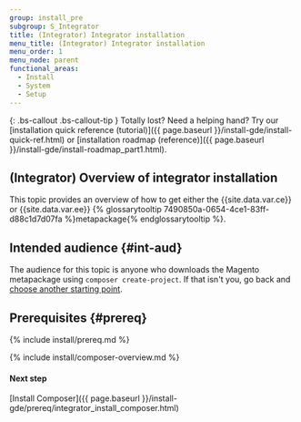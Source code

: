 ```yaml
---
group: install_pre
subgroup: S_Integrator
title: (Integrator) Integrator installation
menu_title: (Integrator) Integrator installation
menu_order: 1
menu_node: parent
functional_areas:
  - Install
  - System
  - Setup
---
```


{: .bs-callout .bs-callout-tip }
Totally lost? Need a helping hand? Try our [installation quick reference (tutorial)]({{ page.baseurl }}/install-gde/install-quick-ref.html) or [installation roadmap (reference)]({{ page.baseurl }}/install-gde/install-roadmap_part1.html).

## (Integrator) Overview of integrator installation
This topic provides an overview of how to get either the {{site.data.var.ce}} or {{site.data.var.ee}} {% glossarytooltip 7490850a-0654-4ce1-83ff-d88c1d7d07fa %}metapackage{% endglossarytooltip %}.

## Intended audience {#int-aud}

The audience for this topic is anyone who downloads the Magento metapackage using `composer create-project`. If that isn't you, go back and <a href="{{ page.baseurl }}/install-gde/bk-install-guide.html">choose another starting point</a>.

## Prerequisites {#prereq}

{% include install/prereq.md %}

{% include install/composer-overview.md %}

#### Next step
[Install Composer]({{ page.baseurl }}/install-gde/prereq/integrator_install_composer.html)
